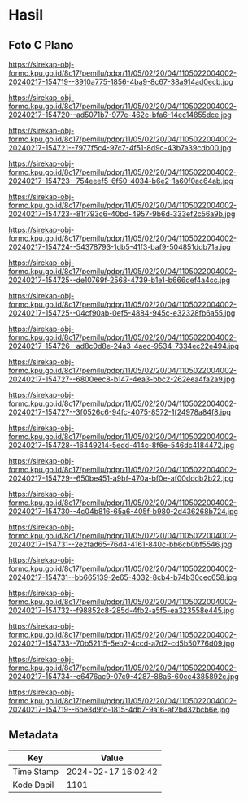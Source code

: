 # Hasil

## Foto C Plano

https://sirekap-obj-formc.kpu.go.id/8c17/pemilu/pdpr/11/05/02/20/04/1105022004002-20240217-154719--3910a775-1856-4ba9-8c67-38a914ad0ecb.jpg

https://sirekap-obj-formc.kpu.go.id/8c17/pemilu/pdpr/11/05/02/20/04/1105022004002-20240217-154720--ad5071b7-977e-462c-bfa6-14ec14855dce.jpg

https://sirekap-obj-formc.kpu.go.id/8c17/pemilu/pdpr/11/05/02/20/04/1105022004002-20240217-154721--7977f5c4-97c7-4f51-8d9c-43b7a39cdb00.jpg

https://sirekap-obj-formc.kpu.go.id/8c17/pemilu/pdpr/11/05/02/20/04/1105022004002-20240217-154723--754eeef5-6f50-4034-b6e2-1a60f0ac64ab.jpg

https://sirekap-obj-formc.kpu.go.id/8c17/pemilu/pdpr/11/05/02/20/04/1105022004002-20240217-154723--81f793c6-40bd-4957-9b6d-333ef2c56a9b.jpg

https://sirekap-obj-formc.kpu.go.id/8c17/pemilu/pdpr/11/05/02/20/04/1105022004002-20240217-154724--54378793-1db5-41f3-baf9-504851ddb71a.jpg

https://sirekap-obj-formc.kpu.go.id/8c17/pemilu/pdpr/11/05/02/20/04/1105022004002-20240217-154725--de10769f-2568-4739-b1e1-b666def4a4cc.jpg

https://sirekap-obj-formc.kpu.go.id/8c17/pemilu/pdpr/11/05/02/20/04/1105022004002-20240217-154725--04cf90ab-0ef5-4884-945c-e32328fb6a55.jpg

https://sirekap-obj-formc.kpu.go.id/8c17/pemilu/pdpr/11/05/02/20/04/1105022004002-20240217-154726--ad8c0d8e-24a3-4aec-9534-7334ec22e494.jpg

https://sirekap-obj-formc.kpu.go.id/8c17/pemilu/pdpr/11/05/02/20/04/1105022004002-20240217-154727--6800eec8-b147-4ea3-bbc2-262eea4fa2a9.jpg

https://sirekap-obj-formc.kpu.go.id/8c17/pemilu/pdpr/11/05/02/20/04/1105022004002-20240217-154727--3f0526c6-94fc-4075-8572-1f24978a84f8.jpg

https://sirekap-obj-formc.kpu.go.id/8c17/pemilu/pdpr/11/05/02/20/04/1105022004002-20240217-154728--16449214-5edd-414c-8f6e-546dc4184472.jpg

https://sirekap-obj-formc.kpu.go.id/8c17/pemilu/pdpr/11/05/02/20/04/1105022004002-20240217-154729--650be451-a9bf-470a-bf0e-af00dddb2b22.jpg

https://sirekap-obj-formc.kpu.go.id/8c17/pemilu/pdpr/11/05/02/20/04/1105022004002-20240217-154730--4c04b816-65a6-405f-b980-2d436268b724.jpg

https://sirekap-obj-formc.kpu.go.id/8c17/pemilu/pdpr/11/05/02/20/04/1105022004002-20240217-154731--2e2fad65-76d4-4161-840c-bb6cb0bf5546.jpg

https://sirekap-obj-formc.kpu.go.id/8c17/pemilu/pdpr/11/05/02/20/04/1105022004002-20240217-154731--bb665139-2e65-4032-8cb4-b74b30cec658.jpg

https://sirekap-obj-formc.kpu.go.id/8c17/pemilu/pdpr/11/05/02/20/04/1105022004002-20240217-154732--f98852c8-285d-4fb2-a5f5-ea323558e445.jpg

https://sirekap-obj-formc.kpu.go.id/8c17/pemilu/pdpr/11/05/02/20/04/1105022004002-20240217-154733--70b52115-5eb2-4ccd-a7d2-cd5b50776d09.jpg

https://sirekap-obj-formc.kpu.go.id/8c17/pemilu/pdpr/11/05/02/20/04/1105022004002-20240217-154734--e6476ac9-07c9-4287-88a6-60cc4385892c.jpg

https://sirekap-obj-formc.kpu.go.id/8c17/pemilu/pdpr/11/05/02/20/04/1105022004002-20240217-154719--6be3d9fc-1815-4db7-9a16-af2bd32bcb6e.jpg


## Metadata

| Key        | Value               |
| ---------- | ------------------- |
| Time Stamp | 2024-02-17 16:02:42 |
| Kode Dapil | 1101                |



